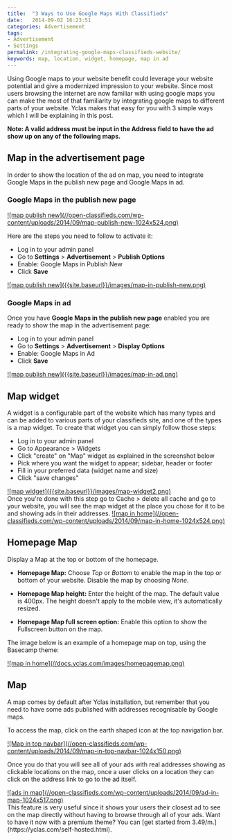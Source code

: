 ```yaml
---
title:  "3 Ways to Use Google Maps With Classifieds"
date:   2014-09-02 16:23:51
categories: Advertisement
tags: 
- Advertisement
- Settings
permalink: /integrating-google-maps-classifieds-website/
keywords: map, location, widget, homepage, map in ad
---
```

Using Google maps to your website benefit could leverage your website potential and give a modernized impression to your website. Since most users browsing the internet are now familiar with using google maps you can make the most of that familiarity by integrating google maps to different parts of your website. Yclas makes that easy for you with 3 simple ways which I will be explaining in this post.

**Note: A valid address must be input in the Address field to have the ad show up on any of the following maps.**

## Map in the advertisement page

In order to show the location of the ad on map, you need to integrate Google Maps in the publish new page and Google Maps in ad.

### Google Maps in the publish new page

<a href="//open-classifieds.com/wp-content/uploads/2014/09/map-publish-new-1024x524.png" class="thumbnail gallery-item" data-gallery>
![map publish new](//open-classifieds.com/wp-content/uploads/2014/09/map-publish-new-1024x524.png)
</a>

Here are the steps you need to follow to activate it:

* Log in to your admin panel
* Go to **Settings** > **Advertisement** > **Publish Options**
* Enable: Google Maps in Publish New
* Click **Save**

<a href="{{site.baseurl}}/images/map-in-publish-new.png" class="thumbnail gallery-item" data-gallery>
![map publish new]({{site.baseurl}}/images/map-in-publish-new.png)
</a>

### Google Maps in ad

Once you have **Google Maps in the publish new page** enabled you are ready to show the map in the advertisement page:

* Log in to your admin panel
* Go to **Settings** > **Advertisement** > **Display Options**
* Enable: Google Maps in Ad
* Click **Save**

<a href="{{site.baseurl}}/images/map-in-ad.png" class="thumbnail gallery-item" data-gallery>
![map publish new]({{site.baseurl}}/images/map-in-ad.png)
</a>

## Map widget

A widget is a configurable part of the website which has many types and can be added to various parts of your classifieds site, and one of the types is a map widget. To create that widget you can simply follow those steps:

* Log in to your admin panel
* Go to Appearance > Widgets
* Click "create" on "Map" widget as explained in the screenshot below
* Pick where you want the widget to appear; sidebar, header or footer
* Fill in your preferred data (widget name and size)
* Click "save changes"

<a href="{{site.baseurl}}/images/map-widget2.png" class="thumbnail gallery-item" data-gallery>
![map widget]({{site.baseurl}}/images/map-widget2.png)
</a>

<br>
Once you're done with this step go to Cache > delete all cache and go to your website, you will see the map widget at the place you chose for it to be and showing ads in their addresses.

<a href="//open-classifieds.com/wp-content/uploads/2014/09/map-in-home-1024x524.png" class="thumbnail gallery-item" data-gallery>
![map in home](//open-classifieds.com/wp-content/uploads/2014/09/map-in-home-1024x524.png)
</a>

<br>

## Homepage Map

Display a Map at the top or bottom of the homepage.

+ **Homepage Map:** Choose _Top_ or _Bottom_ to enable the map in the top or bottom of your website. Disable the map by choosing _None_.

+ **Homepage Map height:** Enter the height of the map. The default value is 400px. The height doesn't apply to the mobile view, it's automatically resized.

+ **Homepage Map full screen option:** Enable this option to show the Fullscreen button on the map.

The image below is an example of a homepage map on top, using the Basecamp theme:

<a href="//docs.yclas.com/images/homepagemap.png" class="thumbnail gallery-item" data-gallery>
![map in home](//docs.yclas.com/images/homepagemap.png)
</a>

## Map

A map comes by default after Yclas installation, but remember that you need to have some ads published with addresses recognisable by Google maps.

To access the map, click on the earth shaped icon at the top navigation bar.

<a href="//open-classifieds.com/wp-content/uploads/2014/09/map-in-top-navbar-1024x150.png" class="thumbnail gallery-item" data-gallery>
![Map in top navbar](//open-classifieds.com/wp-content/uploads/2014/09/map-in-top-navbar-1024x150.png)
</a>

Once you do that you will see all of your ads with real addresses showing as clickable locations on the map, once a user clicks on a location they can click on the address link to go to the ad itself.

<a href="//open-classifieds.com/wp-content/uploads/2014/09/ad-in-map-1024x517.png" class="thumbnail gallery-item" data-gallery>
![ads in map](//open-classifieds.com/wp-content/uploads/2014/09/ad-in-map-1024x517.png)
</a>

<br>
This feature is very useful since it shows your users their closest ad to see on the map directly without having to browse through all of your ads. Want to have it now with a premium theme? You can [get started from 3.49/m.](https://yclas.com/self-hosted.html).

